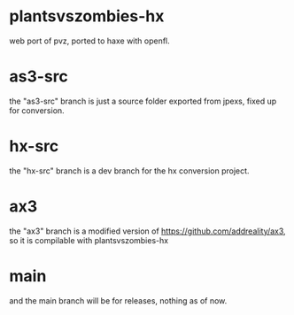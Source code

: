 # plantsvszombies-hx
web port of pvz, ported to haxe with openfl.

# as3-src
the "as3-src" branch is just a source folder exported from jpexs, fixed up for conversion.

# hx-src 
the "hx-src" branch is a dev branch for the hx conversion project.

# ax3
the "ax3" branch is a modified version of https://github.com/addreality/ax3, so it is compilable with plantsvszombies-hx

# main
and the main branch will be for releases, nothing as of now.
